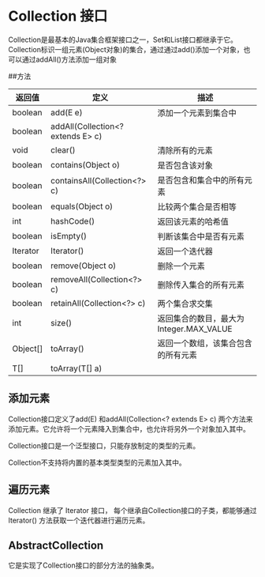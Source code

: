 # Collection 接口

Collection是最基本的Java集合框架接口之一，Set和List接口都继承于它。
Collection标识一组元素(Object对象)的集合，通过通过add()添加一个对象，也可以通过addAll()方法添加一组对象

##方法

返回值|定义|描述
------ | ------ | ------
boolean | add(E e) | 添加一个元素到集合中
boolean | addAll(Collection<? extends E> c)|
void | clear() | 清除所有的元素
boolean | contains(Object o) | 是否包含该对象
boolean | containsAll(Collection<?> c) | 是否包含和集合中的所有元素
boolean | equals(Object o)| 比较两个集合是否相等
int | hashCode() | 返回该元素的哈希值
boolean | isEmpty() | 判断该集合中是否有元素
Iterator<E> | Iterator() | 返回一个迭代器
boolean | remove(Object o) |删除一个元素
boolean | removeAll(Collection<?> c)| 删除传入集合的所有元素
boolean | retainAll(Collection<?> c) | 两个集合求交集
int | size() | 返回集合的数目，最大为Integer.MAX_VALUE
Object[] | toArray()| 返回一个数组，该集合包含的所有元素
<T> T[] | toArray(T[] a) |

## 添加元素

Collection接口定义了add(E) 和addAll(Collection<? extends E> c)  两个方法来添加元素。它允许将一个元素降入到集合中，也允许将另外一个对象加入其中。

Collection接口是一个泛型接口，只能存放制定的类型的元素。

Collection不支持将内置的基本类型类型的元素加入其中。

## 遍历元素

Collection 继承了 Iterator 接口， 每个继承自Collection接口的子类，都能够通过Iterator() 方法获取一个迭代器进行遍历元素。


## AbstractCollection

它是实现了Collection接口的部分方法的抽象类。









